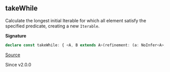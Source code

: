 ## takeWhile

Calculate the longest initial Iterable for which all element satisfy the specified predicate, creating a new `Iterable`.

**Signature**

```ts
declare const takeWhile: { <A, B extends A>(refinement: (a: NoInfer<A>, i: number) => a is B): (self: Iterable<A>) => Iterable<B>; <A>(predicate: (a: NoInfer<A>, i: number) => boolean): (self: Iterable<A>) => Iterable<A>; <A, B extends A>(self: Iterable<A>, refinement: (a: A, i: number) => a is B): Iterable<B>; <A>(self: Iterable<A>, predicate: (a: A, i: number) => boolean): Iterable<A>; }
```

[Source](https://github.com/Effect-TS/effect/tree/main/packages/effect/src/Iterable.ts#L330)

Since v2.0.0